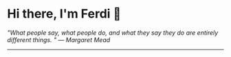<h1>Hi there, I'm Ferdi 👋</h1>

<p><em>
  "What people say, what people do, and what they say they do are entirely different things. " — Margaret Mead
</em></p>

---
